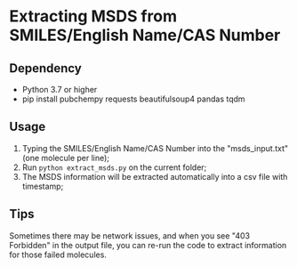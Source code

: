 # Extracting MSDS from SMILES/English Name/CAS Number

## Dependency

- Python 3.7 or higher
- pip install pubchempy requests beautifulsoup4 pandas tqdm

## Usage

1. Typing the SMILES/English Name/CAS Number into the "msds_input.txt"(one molecule per line);
2. Run `python extract_msds.py` on the current folder;
3. The MSDS information will be extracted automatically into a csv file with timestamp;

## Tips

Sometimes there may be network issues, and when you see "403 Forbidden" in the output file, you can re-run the code to extract information for those failed molecules.

